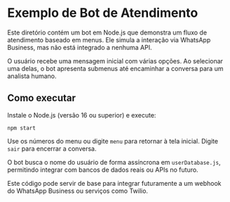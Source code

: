 # Exemplo de Bot de Atendimento

Este diretório contém um bot em Node.js que demonstra um fluxo de atendimento baseado em menus. Ele simula a interação via WhatsApp Business, mas não está integrado a nenhuma API.

O usuário recebe uma mensagem inicial com várias opções. Ao selecionar uma delas, o bot apresenta submenus até encaminhar a conversa para um analista humano.

## Como executar

Instale o Node.js (versão 16 ou superior) e execute:

```
npm start
```

Use os números do menu ou digite `menu` para retornar à tela inicial. Digite `sair` para encerrar a conversa.

O bot busca o nome do usuário de forma assíncrona em `userDatabase.js`, permitindo integrar com bancos de dados reais ou APIs no futuro.

Este código pode servir de base para integrar futuramente a um webhook do WhatsApp Business ou serviços como Twilio.
